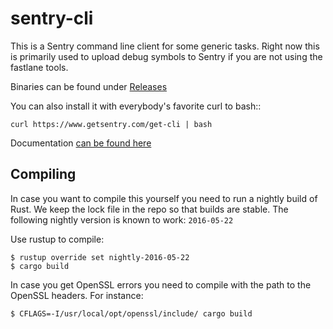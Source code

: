 # sentry-cli

This is a Sentry command line client for some generic tasks.  Right now this
is primarily used to upload debug symbols to Sentry if you are not using the
fastlane tools.

Binaries can be found under [Releases](https://github.com/getsentry/sentry-cli/releases/)

You can also install it with everybody's favorite curl to bash::

    curl https://www.getsentry.com/get-cli | bash

Documentation [can be found here](https://docs.getsentry.com/hosted/learn/cli/)

## Compiling

In case you want to compile this yourself you need to run a nightly build of
Rust.  We keep the lock file in the repo so that builds are stable.  The
following nightly version is known to work: `2016-05-22`

Use rustup to compile:

    $ rustup override set nightly-2016-05-22
    $ cargo build

In case you get OpenSSL errors you need to compile with the path to the
OpenSSL headers.  For instance:

    $ CFLAGS=-I/usr/local/opt/openssl/include/ cargo build
